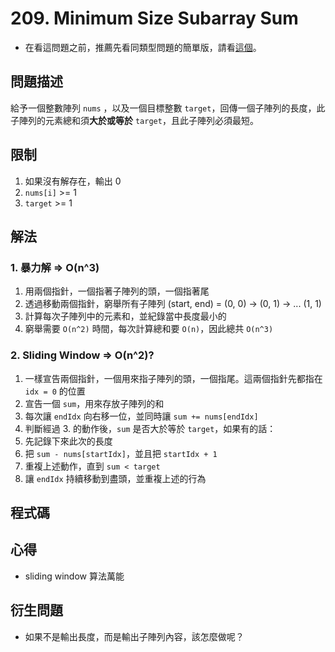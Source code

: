 # 209. Minimum Size Subarray Sum

- 在看這問題之前，推薦先看同類型問題的簡單版，請看[這個](./minimim-size-subarray-sum-equal.md)。

## 問題描述

給予一個整數陣列 `nums` ，以及一個目標整數 `target`，回傳一個子陣列的長度，此子陣列的元素總和須**大於或等於** `target`，且此子陣列必須最短。

## 限制

1. 如果沒有解存在，輸出 0
2. `nums[i]` >= 1
3. `target` >= 1

## 解法

### 1. 暴力解 => O(n^3)

1. 用兩個指針，一個指著子陣列的頭，一個指著尾
2. 透過移動兩個指針，窮舉所有子陣列 (start, end) = (0, 0) -> (0, 1) -> ... (1, 1)
3. 計算每次子陣列中的元素和，並紀錄當中長度最小的
4. 窮舉需要 `O(n^2)` 時間，每次計算總和要 `O(n)`，因此總共 `O(n^3)`

### 2. Sliding Window => O(n^2)?

1. 一樣宣告兩個指針，一個用來指子陣列的頭，一個指尾。這兩個指針先都指在 `idx = 0` 的位置
2. 宣告一個 `sum`，用來存放子陣列的和
3. 每次讓 `endIdx` 向右移一位，並同時讓 `sum += nums[endIdx]`
4. 判斷經過 3. 的動作後，`sum` 是否大於等於 `target`，如果有的話：
5. 先記錄下來此次的長度
6. 把 `sum - nums[startIdx]`，並且把 `startIdx + 1`
7. 重複上述動作，直到 `sum < target`
8. 讓 `endIdx` 持續移動到盡頭，並重複上述的行為

## 程式碼

## 心得

- sliding window 算法萬能

## 衍生問題

- 如果不是輸出長度，而是輸出子陣列內容，該怎麼做呢？

